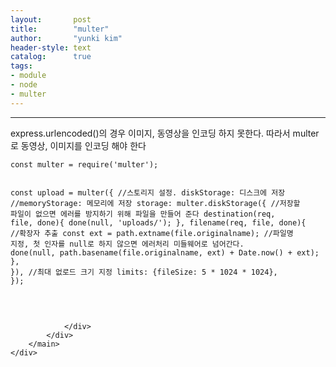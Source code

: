 ```yaml
---
layout:       post
title:        "multer"
author:       "yunki kim"
header-style: text
catalog:      true
tags: 
- module
- node
- multer
---
```


<head></head>
<body id="tt-body-page" class="">
<div id="wrap" class="wrap-right">
    <div id="container">
        <main class="main ">
            <div class="area-main">
                <div class="area-view">
                    <div class="article-header"></div>
                    <hr>
                    <div class="article-view">
                        <div class="contents_style">
                            <p>express.urlencoded()의 경우 이미지, 동영상을 인코딩 하지 못한다. 따라서 multer로 동영상, 이미지를 인코딩 해야 한다</p>
<pre id="code_1606383544286" class="javascript" data-ke-language="javascript" data-ke-type="codeblock"><code>const multer = require('multer');

const upload = multer({
    //스토리지 설정. diskStorage: 디스크에 저장
    //memoryStorage: 메모리에 저장
    storage: multer.diskStorage({
        //저장할 파일이 없으면 에러를 방지하기 위해 파일을 만들어 준다
        destination(req, file, done){
            done(null, 'uploads/');
        },
        filename(req, file, done){
            //확장자 추출
            const ext = path.extname(file.originalname);
            //파일명 지정, 첫 인자를 null로 하지 않으면 에러처리 미들웨어로 넘어간다.
            done(null, path.basename(file.originalname, ext) + Date.now() + ext);
        },
    }),
    //최대 없로드 크기 지정
    limits: {fileSize: 5 * 1024 * 1024},
});</code></pre>
                        </div>
                        <br>
                        <div class="tags"></div>
                    </div>
                    
                </div>
            </div>
        </main>
    </div>
</div>


</body>